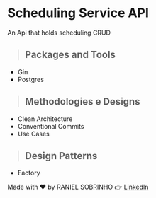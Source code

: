 # Scheduling Service API

An Api that holds scheduling CRUD

> ## Packages and Tools

- Gin
- Postgres

> ## Methodologies e Designs

- Clean Architecture
- Conventional Commits
- Use Cases

> ## Design Patterns

- Factory

Made with ♥️ by RANIEL SOBRINHO 👉 [LinkedIn](https://www.linkedin.com/in/raniel-sobrinho-1b249514b/)
